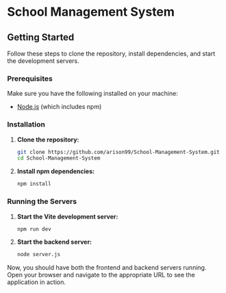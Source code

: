# School Management System

## Getting Started

Follow these steps to clone the repository, install dependencies, and start the development servers.

### Prerequisites

Make sure you have the following installed on your machine:
- [Node.js](https://nodejs.org/) (which includes npm)

### Installation

1. **Clone the repository:**
    ```sh
    git clone https://github.com/arison99/School-Management-System.git
    cd School-Management-System
    ```

2. **Install npm dependencies:**
    ```sh
    npm install
    ```

### Running the Servers

1. **Start the Vite development server:**
    ```sh
    npm run dev
    ```

2. **Start the backend server:**
    ```sh
    node server.js
    ```

Now, you should have both the frontend and backend servers running. Open your browser and navigate to the appropriate URL to see the application in action.
